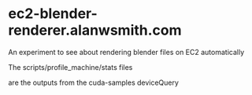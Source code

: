 # ec2-blender-renderer.alanwsmith.com

An experiment to see about rendering blender files on EC2 automatically


The scripts/profile_machine/stats files 


are the outputs from the cuda-samples deviceQuery


